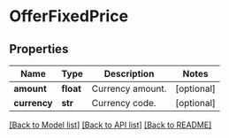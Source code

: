 # OfferFixedPrice

## Properties
Name | Type | Description | Notes
------------ | ------------- | ------------- | -------------
**amount** | **float** | Currency amount. | [optional] 
**currency** | **str** | Currency code. | [optional] 

[[Back to Model list]](../README.md#documentation-for-models) [[Back to API list]](../README.md#documentation-for-api-endpoints) [[Back to README]](../README.md)


